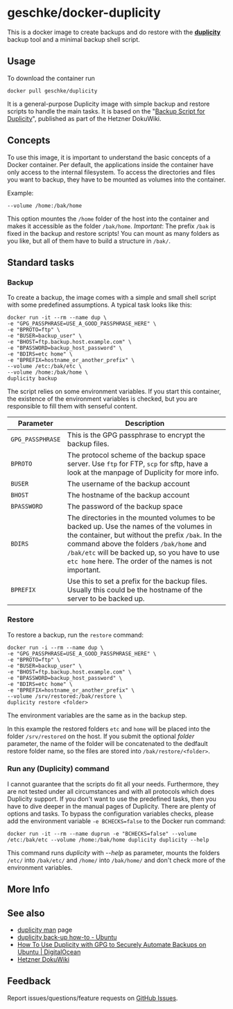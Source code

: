 # geschke/docker-duplicity

This is a docker image to create backups and do restore with the **[duplicity](http://duplicity.nongnu.org/)** backup tool and a minimal backup shell script.

## Usage

To download the container run

    docker pull geschke/duplicity

It is a general-purpose Duplicity image with simple backup and restore scripts to handle the main tasks. It is based on the "[Backup Script for Duplicity](https://wiki.hetzner.de/index.php/Duplicity_Script/en)", published as part of the Hetzner DokuWiki. 

## Concepts

To use this image, it is important to understand the basic concepts of a Docker container. Per default, the applications inside the container have only access to the internal filesystem. 
To access the directories and files you want to backup, they have to be mounted as volumes into the container. 

Example:

    --volume /home:/bak/home

This option mountes the `/home` folder of the host into the container and makes it accessible as the folder `/bak/home`. 
*Important*: The prefix `/bak` is fixed in the backup and restore scripts! You can mount as many folders as you like, but all of them have to build a structure in `/bak/`.


## Standard tasks 


### Backup 

To create a backup, the image comes with a simple and small shell script with some predefined assumptions. A typical task looks like this:

    docker run -it --rm --name dup \
    -e "GPG_PASSPHRASE=USE_A_GOOD_PASSPHRASE_HERE" \
    -e "BPROTO=ftp" \
    -e "BUSER=backup_user" \
    -e "BHOST=ftp.backup.host.example.com" \
    -e "BPASSWORD=backup_host_password" \
    -e "BDIRS=etc home" \
    -e "BPREFIX=hostname_or_another_prefix" \
    --volume /etc:/bak/etc \
    --volume /home:/bak/home \
    duplicity backup

The script relies on some environment variables. If you start this container, the existence of the environment variables is checked, but you are responsible to fill them with senseful content.

| Parameter | Description |
|-----------|-------------|
| `GPG_PASSPHRASE` | This is the GPG passphrase to encrypt the backup files. |
| `BPROTO` | The protocol scheme of the backup space server. Use `ftp` for FTP, `scp` for sftp, have a look at the manpage of Duplicity for more info. |
| `BUSER` | The username of the backup account |
| `BHOST` | The hostname of the backup account |
| `BPASSWORD` | The password of the backup space |
| `BDIRS` | The directories in the mounted volumes to be backed up. Use the names of the volumes in the container, but without the prefix `/bak`. In the command above the folders `/bak/home` and `/bak/etc` will be backed up, so you have to use `etc home` here. The order of the names is not important. |
| `BPREFIX` | Use this to set a prefix for the backup files. Usually this could be the hostname of the server to be backed up. |



### Restore


To restore a backup, run the `restore` command:

    docker run -i --rm --name dup \
    -e "GPG_PASSPHRASE=USE_A_GOOD_PASSPHRASE_HERE" \
    -e "BPROTO=ftp" \
    -e "BUSER=backup_user" \
    -e "BHOST=ftp.backup.host.example.com" \
    -e "BPASSWORD=backup_host_password" \
    -e "BDIRS=etc home" \
    -e "BPREFIX=hostname_or_another_prefix" \
    --volume /srv/restored:/bak/restore \
    duplicity restore <folder>

The environment variables are the same as in the backup step. 

In this example the restored folders `etc` and `home` will be placed into the folder `/srv/restored` on the host. 
If you submit the optional *folder* parameter, the name of the folder will be concatenated to the dedfault restore folder name, so the files are stored into `/bak/restore/<folder>`.



### Run any (Duplicity) command

I cannot guarantee that the scripts do fit all your needs. Furthermore, they are not tested under all circumstances and with all protocols which does Duplicity support. 
If you don't want to use the predefined tasks, then you have to dive deeper in the manual pages of Duplicity. There are plenty of options and tasks. To bypass the configuration variables checks, please add the environment variable `-e BCHECKS=false` to the Docker run command:

    docker run -it --rm --name duprun -e "BCHECKS=false" --volume /etc:/bak/etc --volume /home:/bak/home duplicity duplicity --help

This command runs *duplicity* with *--help* as parameter, mounts the folders `/etc/` into `/bak/etc/` and `/home/` into `/bak/home/` and don't check more of the environment variables. 




## More Info



## See also

  * [duplicity man](http://duplicity.nongnu.org/duplicity.1.html) page
  * [duplicity back-up how-to - Ubuntu](https://help.ubuntu.com/community/DuplicityBackupHowto)
  * [How To Use Duplicity with GPG to Securely Automate Backups on Ubuntu | DigitalOcean](https://www.digitalocean.com/community/tutorials/how-to-use-duplicity-with-gpg-to-securely-automate-backups-on-ubuntu)
  * [Hetzner DokuWiki](https://wiki.hetzner.de/index.php/Hauptseite/en)


## Feedback

Report issues/questions/feature requests on [GitHub Issues](https://github.com/geschke/docker-duplicity/issues).